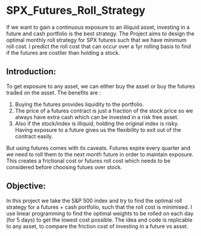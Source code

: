 # SPX_Futures_Roll_Strategy
If we want to gain a continuous exposure to an illiquid asset, investing in a future and cash portfolio is the best strategy. The Project aims to design the optimal monthly roll strategy for SPX futures such that we have minimum roll cost. I predict the roll cost that can occur over a 1yr rolling basis to find if the futures are costlier than holding a stock. 

## Introduction: 
To get exposure to any asset, we can either buy the asset or buy the futures traded on the asset. The benefits are : 
1) Buying the futures provides liquidity to the portfolio. 
2) The price of a futures contract is just a fraction of the stock price so we always have extra cash which can be invested in a risk free asset. 
3) Also if the stock/index is illiquid, holding the original index is risky. Having exposure to a future gives us the flexibility to exit out of the contract easily. 

But using futures comes with its caveats. Futures expire every quarter and we need to roll them to the next month future in order to maintain exposure. This creates a frictional cost or futures roll cost which needs to be considered before choosing futues over stock.

## Objective: 
In this project we take the S&P 500 index and try to find the optimal roll strategy for a futures + cash portfolio, such that the roll cost is minimised. 
I use linear programming to find the optimal weights to be rolled on each day (for 5 days) to get the lowest cost possible. 
The idea and code is replicable to any asset, to compare the friction cost of investing in a future vs asset.
